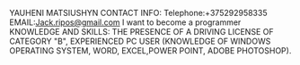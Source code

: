 YAUHENI MATSIUSHYN
CONTACT INFO: Telephone:+375292958335 EMAIL:Jack.ripos@gmail.com
I want to become a programmer
KNOWLEDGE AND SKILLS: THE PRESENCE OF A DRIVING LICENSE OF CATEGORY "B", EXPERIENCED PC USER (KNOWLEDGE OF WINDOWS OPERATING SYSTEM, WORD, EXCEL,POWER POINT, ADOBE PHOTOSHOP).
